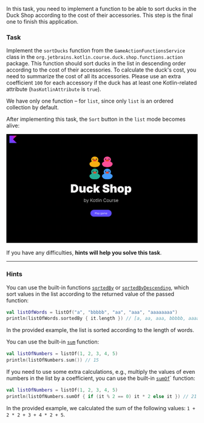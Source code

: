 In this task, you need to implement a function to be able to
sort ducks in the Duck Shop according to the cost of their accessories.
This step is the final one to finish this application.

### Task

Implement the `sortDucks` function from the `GameActionFunctionsService` class in
the `org.jetbrains.kotlin.course.duck.shop.functions.action` package.
This function should sort ducks in the list in descending order according to the cost of their accessories.
To calculate the duck's cost, you need to summarize the cost of all its accessories. 
Please use an extra coefficient `100` for each accessory if the duck has at least one
Kotlin-related attribute (`hasKotlinAttribute` is `true`).

We have only one function – for `list`, since only `list` is an ordered collection by default.

After implementing this task, the `Sort` button in the `list` mode becomes alive:

![Current state](../../utils/src/main/resources/images/duck/shop/states/state_9.gif)

If you have any difficulties, **hints will help you solve this task**.

----

### Hints

<div class="hint" title="How to sort a list of items">

You can use the built-in functions [`sortedBy`](https://kotlinlang.org/api/latest/jvm/stdlib/kotlin.collections/sorted-by.html) 
or [`sortedByDescending`](https://kotlinlang.org/api/latest/jvm/stdlib/kotlin.collections/sorted-by-descending.html),
which sort values in the list according to the returned value of the passed function:
```kotlin
val listOfWords = listOf("a", "bbbbb", "aa", "aaa", "aaaaaaaa")
println(listOfWords.sortedBy { it.length }) // [a, aa, aaa, bbbbb, aaaaaaaa]
```
In the provided example, the list is sorted according to the length of words.
</div>

<div class="hint" title="How to calculate the sum of elements in a list?">

You can use the built-in [`sum`](https://kotlinlang.org/api/latest/jvm/stdlib/kotlin.collections/sum.html) function:
```kotlin
val listOfNumbers = listOf(1, 2, 3, 4, 5)
println(listOfNumbers.sum()) // 15
```

If you need to use some extra calculations, e.g., multiply the values of even numbers in the list by a coefficient, you can use the built-in [`sumOf`](https://kotlinlang.org/api/latest/jvm/stdlib/kotlin.collections/sum-of.html)` function:
```kotlin
val listOfNumbers = listOf(1, 2, 3, 4, 5)
println(listOfNumbers.sumOf { if (it % 2 == 0) it * 2 else it }) // 21
```
In the provided example, we calculated the sum of the following values: `1 + 2 * 2 + 3 + 4 * 2 + 5`.
</div>
